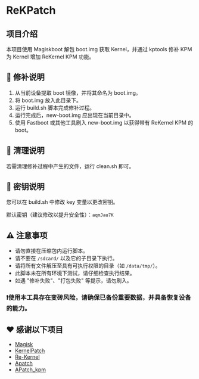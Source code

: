 # ReKPatch

## 项目介绍

本项目使用 Magiskboot 解包 boot.img 获取 Kernel，并通过 kptools 修补 KPM 为 Kernel 增加 ReKernel KPM 功能。

## 🔧 修补说明

1. 从当前设备提取 boot 镜像，并将其命名为 boot.img。
2. 将 boot.img 放入此目录下。
3. 运行 build.sh 脚本完成修补过程。
4. 运行完成后，new-boot.img 应出现在当前目录中。
5. 使用 Fastboot 或其他工具刷入 new-boot.img 以获得带有 ReKernel KPM 的 boot。

## 🧹 清理说明

若需清理修补过程中产生的文件，运行 clean.sh 即可。

## 🔑 密钥说明

您可以在 build.sh 中修改 key 变量以更改密钥。

默认密钥（建议修改以提升安全性）：`aqmJau7K`

## ⚠️ 注意事项

- 请勿直接在压缩包内运行脚本。
- 请不要在 `/sdcard/` 以及它的子目录下执行。
- 请将所有文件解压至具有可执行权限的目录（如 `/data/tmp/`）。
- 此脚本未在所有环境下测试，请仔细检查执行结果。
- 如遇 "修补失败"、"打包失败" 等提示，请勿刷入。

### ❗使用本工具存在变砖风险，请确保已备份重要数据，并具备恢复设备的能力。

## ❤️ 感谢以下项目

-  [Magisk](https://github.com/topjohnwu/Magisk)
-  [KernelPatch](https://github.com/bmax121/KernelPatch)
-  [Re-Kernel](https://github.com/Sakion-Team/Re-Kernel)
-  [Apatch](https://github.com/bmax121/APatch)
-  [APatch_kpm](https://github.com/lzghzr/APatch_kpm)
